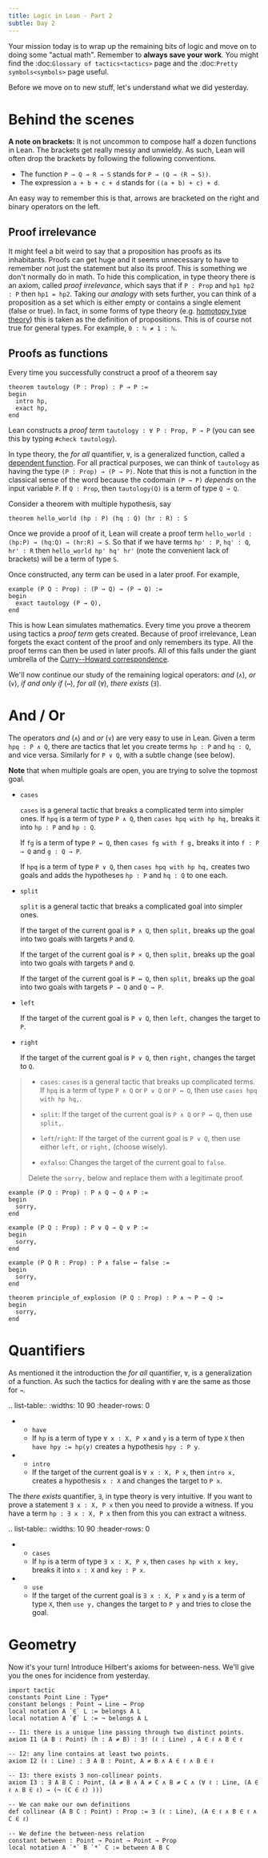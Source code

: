 ```yaml
---
title: Logic in Lean - Part 2
subtle: Day 2
---
```


Your mission today is to wrap up the remaining bits of logic and move on to doing some "actual math".
Remember to **always save your work**.
You might find the :doc:`Glossary of tactics<tactics>` page and the :doc:`Pretty symbols<symbols>` page useful.

Before we move on to new stuff, let's understand what we did yesterday.

# Behind the scenes

**A note on brackets:**
It is not uncommon to compose half a dozen functions in Lean.
The brackets get really messy and unwieldy.
As such, Lean will often drop the brackets by following the following conventions.

* The function `P → Q → R → S` stands for `P → (Q → (R → S))`.
* The expression `a + b + c + d` stands for `((a + b) + c) + d`.

An easy way to remember this is that, arrows are bracketed on the right and binary operators on the left.

## Proof irrelevance

It might feel a bit weird to say that a proposition has proofs as its inhabitants.
Proofs can get huge and it seems unnecessary to have to remember not just the statement but also its proof.
This is something we don't normally do in math.
To hide this complication, in type theory there is an axiom, called *proof irrelevance*, which says that
if `P : Prop` and `hp1 hp2 : P` then `hp1 = hp2`.
Taking our *analogy* with sets further, you can think of a proposition as a set which is either empty or contains a single element (false or true).
In fact, in some forms of type theory (e.g. [homotopy type theory](https://en.wikipedia.org/wiki/Homotopy_type_theory)) this is taken as the definition of propositions.
This is of course not true for general types.
For example, `0 : ℕ ≠ 1 : ℕ`.


## Proofs as functions

Every time you successfully construct a proof of a theorem say

``` lean
theorem tautology (P : Prop) : P → P :=
begin
  intro hp,
  exact hp,
end
```

Lean constructs a *proof term* `tautology : ∀ P : Prop, P → P`
(you can see this by typing `#check tautology`).

In type theory, the *for all* quantifier, `∀`, is a generalized function, called a [dependent function](https://en.wikipedia.org/wiki/Dependent_type).
For all practical purposes, we can think of `tautology` as having the type `(P : Prop) → (P → P)`.
Note that this is not a function in the classical sense of the word because the codomain `(P → P)` *depends* on the input variable `P`.
If `Q : Prop`, then `tautology(Q)` is a term of type  `Q → Q`.

Consider a theorem with multiple hypothesis, say

``` lean
theorem hello_world (hp : P) (hq : Q) (hr : R) : S
```

Once we provide a proof of it, Lean will create a proof term
`hello_world : (hp:P) → (hq:Q) → (hr:R) → S`.
So that if we have terms `hp' : P`, `hq' : Q`, `hr' : R`
then `hello_world hp' hq' hr'` (note the convenient lack of brackets) will be a term of type `S`.

Once constructed, any term can be used in a later proof. For example,

``` lean
example (P Q : Prop) : (P → Q) → (P → Q) :=
begin
  exact tautology (P → Q),
end
```

This is how Lean simulates mathematics.
Every time you prove a theorem using tactics a *proof term* gets created.
Because of proof irrelevance, Lean forgets the exact content of the proof and
only remembers its type.
All the proof terms can then be used in later proofs.
All of this falls under the giant umbrella of the [Curry--Howard correspondence](https://en.wikipedia.org/wiki/Curry%E2%80%93Howard_correspondence).

We'll now continue our study of the remaining logical operators: *and* (`∧`),
*or* (`∨`),
*if and only if* (`↔`),
*for all* (`∀`),
*there exists* (`∃`).

# And / Or

The operators *and* (`∧`) and *or* (`∨`) are very easy to use in Lean.
Given a term `hpq : P ∧ Q`,
there are tactics that let you
create terms `hp : P` and `hq : Q`, and vice versa.
Similarly for `P ∨ Q`, with a subtle change (see below).

**Note** that when multiple goals are open, you are trying to solve the topmost goal.

- `cases`

  `cases` is a general tactic that breaks a complicated term into simpler ones.
   If `hpq` is a term of type `P ∧ Q`, then
   `cases hpq with hp hq,` breaks it into `hp : P` and `hp : Q`.

   If `fg` is a term of type `P ↔ Q`, then
   `cases fg with f g,` breaks it into `f : P → Q` and `g : Q → P`.

   If `hpq` is a term of type `P ∨ Q`, then
   `cases hpq with hp hq,` creates two goals and adds the hypotheses `hp : P` and `hq : Q` to one each.

- `split`

  `split` is a general tactic that breaks a complicated goal into simpler ones.

  If the target of the current goal is `P ∧ Q`, then
  `split,` breaks up the goal into two goals with targets `P` and `Q`.

  If the target of the current goal is `P × Q`, then
  `split,` breaks up the goal into two goals with targets `P` and `Q`.

  If the target of the current goal is `P ↔ Q`, then
  `split,` breaks up the goal into two goals with targets `P → Q` and `Q → P`.

- `left`

  If the target of the current goal is `P ∨ Q`, then
  `left,` changes the target to `P`.

- `right`

  If the target of the current goal is `P ∨ Q`, then
  `right,` changes the target to `Q`.


> - `cases`:
>   `cases` is a general tactic that breaks up complicated terms.
>   If `hpq` is a term of type `P ∧ Q` or `P ∨ Q` or `P ↔ Q`, then use
>   `cases hpq with hp hq,`.
>
> - `split`:
>   If the target of the current goal is `P ∧ Q` or `P ↔ Q`, then use
>   `split,`.
>
> - `left`/`right`:
>   If the target of the current goal is `P ∨ Q`, then use
>   either `left,` or `right,` (choose wisely).
>
> - `exfalso`:
>   Changes the target of the current goal to `false`.
>
> Delete the `sorry,` below and replace them with a legitimate proof.

<!--
``` lean
import tactic

-- these two statements tell Lean to use the law of excluded middle as necessary
noncomputable theory
open_locale classical
```
-->

``` lean
example (P Q : Prop) : P ∧ Q → Q ∧ P :=
begin
  sorry,
end

example (P Q : Prop) : P ∨ Q → Q ∨ P :=
begin
  sorry,
end

example (P Q R : Prop) : P ∧ false ↔ false :=
begin
  sorry,
end

theorem principle_of_explosion (P Q : Prop) : P ∧ ¬ P → Q :=
begin
  sorry,
end
```

# Quantifiers

As mentioned it the introduction the *for all* quantifier, `∀`, is a generalization of a function.
As such the tactics for dealing with `∀` are the same as those for `→`.

.. list-table::
  :widths: 10 90
  :header-rows: 0

  * - `have`
    - If `hp` is a term of type `∀ x : X, P x` and
      `y` is a term of type `X` then
      `have hpy := hp(y)` creates a hypothesis `hpy : P y`.

  * - `intro`
    - If the target of the current goal is `∀ x : X, P x`, then
      `intro x,` creates a hypothesis `x : X` and
      changes the target to `P x`.

The *there exists* quantifier, `∃`, in type theory is very intuitive.
If you want to prove a statement `∃ x : X, P x` then you need to provide a witness.
If you have a term `hp : ∃ x : X, P x` then from this you can extract a witness.

.. list-table::
  :widths: 10 90
  :header-rows: 0

  * - `cases`
    - If `hp` is a term of type `∃ x : X, P x`, then
      `cases hp with x key,` breaks it into
      `x : X` and `key : P x`.

  * - `use`
    - If the target of the current goal is `∃ x : X, P x`
      and `y` is a term of type `X`, then
      `use y,` changes the target to `P y` and tries to close the goal.

# Geometry

Now it's your turn! Introduce Hilbert's axioms for between-ness. We'll give you the
ones for incidence from yesterday.

``` lean
import tactic
constants Point Line : Type*
constant belongs : Point → Line → Prop
local notation A `∈` L := belongs A L
local notation A `∉` L := ¬ belongs A L

-- I1: there is a unique line passing through two distinct points.
axiom I1 (A B : Point) (h : A ≠ B) : ∃! (ℓ : Line) , A ∈ ℓ ∧ B ∈ ℓ

-- I2: any line contains at least two points.
axiom I2 (ℓ : Line) : ∃ A B : Point, A ≠ B ∧ A ∈ ℓ ∧ B ∈ ℓ

-- I3: there exists 3 non-collinear points.
axiom I3 : ∃ A B C : Point, (A ≠ B ∧ A ≠ C ∧ B ≠ C ∧ (∀ ℓ : Line, (A ∈ ℓ ∧ B ∈ ℓ) → (¬ (C ∈ ℓ) )))

-- We can make our own definitions
def collinear (A B C : Point) : Prop := ∃ (ℓ : Line), (A ∈ ℓ ∧ B ∈ ℓ ∧ C ∈ ℓ)

-- We define the between-ness relation
constant between : Point → Point → Point → Prop
local notation A `*` B `*` C := between A B C
```
